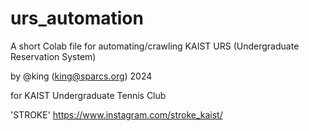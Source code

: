 # urs_automation
A short Colab file for automating/crawling KAIST URS (Undergraduate Reservation System)

by @king (king@sparcs.org) 2024

for KAIST Undergraduate Tennis Club 

'STROKE' https://www.instagram.com/stroke_kaist/
